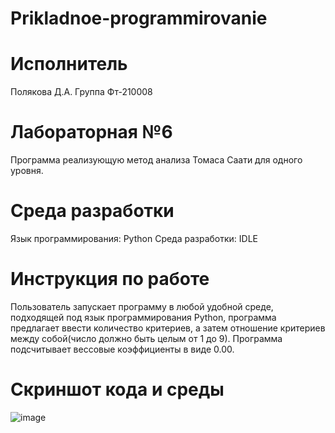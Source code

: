 # Prikladnoe-programmirovanie
# Исполнитель
Полякова Д.А.
Группа Фт-210008

# Лабораторная №6
Программа реализующую метод анализа Томаса Саати для одного уровня.

# Среда разработки 
Язык программирования: Python
Среда разработки: IDLE

# Инструкция по работе
Пользователь запускает программу в любой удобной среде, подходящей под язык программирования Python, программа предлагает ввести количество критериев, а затем отношение критериев между собой(число должно быть целым от 1 до 9). Программа подсчитывает вессовые коэффициенты в виде 0.00.

# Скриншот кода и среды
![image](https://user-images.githubusercontent.com/113821762/201861148-b258d9f4-67ca-4145-b416-d5f55e1d6412.png)
